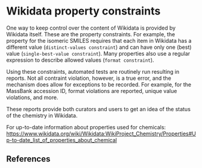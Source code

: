 # Wikidata property constraints

One way to keep control over the content of Wikidata is provided by Wikidata itself. These
are the <topic>property constraints</topic>. For example, the property for the <topic>isomeric SMILES</topic> requires
that each item in Wikidata has a different value (`distinct-values constraint`) and
can have only one (best) value (`single-best-value constraint`). Many properties also
use a regular expression to describe allowed values (`format constraint`).

Using these constraints, automated tests are routinely run resulting in reports. Not
all contraint violation, however, is a true error, and the mechanism does allow for
exceptions to be recorded. <!-- add example? --> For example, for the
<topic>MassBank accession ID</topic>, format violations are reported, unique value violations, and more.

These reports provide both curators and users to get an idea of the status of the
chemistry in Wikidata.

For up-to-date information about properties used for chemicals: <https://www.wikidata.org/wiki/Wikidata:WikiProject_Chemistry/Properties#Up-to-date_list_of_properties_about_chemical>

## References

<references/>
